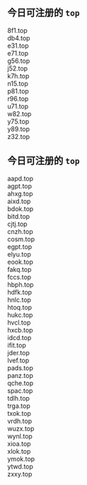
## 今日可注册的 `top`
>
8f1.top   
db4.top   
e31.top   
e71.top   
g56.top   
j52.top   
k7h.top   
n15.top   
p81.top   
r96.top   
u71.top   
w82.top   
y75.top   
y89.top   
z32.top   


## 今日可注册的 `top`
>
aapd.top   
agpt.top   
ahxg.top   
aixd.top   
bdok.top   
bitd.top   
cjtj.top   
cnzh.top   
cosm.top   
egpt.top   
elyu.top   
eook.top   
fakq.top   
fccs.top   
hbph.top   
hdfk.top   
hnlc.top   
htoq.top   
hukc.top   
hvcl.top   
hxcb.top   
idcd.top   
ifit.top   
jder.top   
lvef.top   
pads.top   
panz.top   
qche.top   
spac.top   
tdlh.top   
trga.top   
txok.top   
vrdh.top   
wuzx.top   
wynl.top   
xioa.top   
xlok.top   
ymok.top   
ytwd.top   
zxxy.top   

